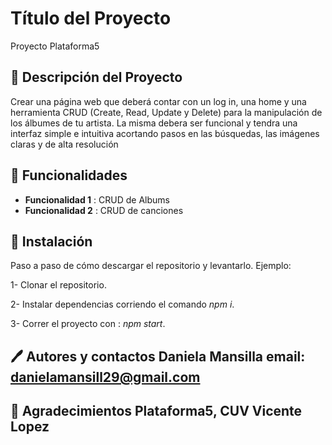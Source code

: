 # Título del Proyecto

Proyecto Plataforma5

## 📝 Descripción del Proyecto

Crear una página web que  deberá contar con un log in, una home y una herramienta CRUD (Create, Read, Update y Delete) para la manipulación de los álbumes de tu artista.
La misma debera ser funcional y tendra una  interfaz simple e intuitiva acortando pasos en las búsquedas, las imágenes claras y de alta resolución

## 🔨 Funcionalidades 

- **Funcionalidad 1** : CRUD de Albums
- **Funcionalidad 2** : CRUD de canciones 


## 🔧 Instalación 

Paso a paso de cómo descargar el repositorio y levantarlo. Ejemplo: 

1- Clonar el repositorio.

2- Instalar dependencias corriendo el comando _npm i_.

3- Correr el proyecto con : _npm start_.

##  🖊️  Autores y contactos Daniela Mansilla email: danielamansill29@gmail.com

## 🎁 Agradecimientos Plataforma5, CUV Vicente Lopez
